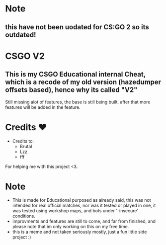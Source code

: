 # Note
this have not been uodated for CS:GO 2 so its outdated!
---
# CSGO V2
This is my CSGO Educational internal Cheat, which is a recode of my old version (hazedumper offsets based), hence why its called "V2"
---
Still missing alot of features, the base is still being built. after that more features will be added in the feature.

# Credits ♥
* Credits to:
    * Brutal
    * Lzz
    * fff

For helping me with this project <3.

# Note
* This is made for Educational purposed as already said, this was not intended for real official matches, nor was it tested or played in one, it was tested using workshop maps, and bots under '-insecure' conditions.
* improvments and features are still to come, and far from finished, and please note that im only working on this on my free time.
* this is a meme and not taken seriously mostly, just a fun little side project :)